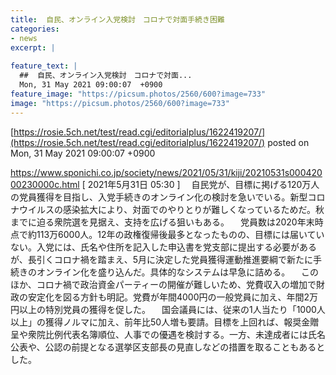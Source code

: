 ```yaml
---
title:  自民、オンライン入党検討　コロナで対面手続き困難  
categories:
- news
excerpt: |
  
feature_text: |
  ##  自民、オンライン入党検討　コロナで対面...
  Mon, 31 May 2021 09:00:07  +0900
feature_image: "https://picsum.photos/2560/600?image=733"
image: "https://picsum.photos/2560/600?image=733"
---
```


[https://rosie.5ch.net/test/read.cgi/editorialplus/1622419207/](https://rosie.5ch.net/test/read.cgi/editorialplus/1622419207/)
posted on Mon, 31 May 2021 09:00:07  +0900

<!--more-->

https://www.sponichi.co.jp/society/news/2021/05/31/kiji/20210531s00042000230000c.html [ 2021年5月31日 05:30 ] 　自民党が、目標に掲げる120万人の党員獲得を目指し、入党手続きのオンライン化の検討を急いでいる。新型コロナウイルスの感染拡大により、対面でのやりとりが難しくなっているためだ。秋までに迫る衆院選を見据え、支持を広げる狙いもある。 　党員数は2020年末時点で約113万6000人。12年の政権復帰後最多となったものの、目標には届いていない。入党には、氏名や住所を記入した申込書を党支部に提出する必要があるが、長引くコロナ禍を踏まえ、5月に決定した党員獲得運動推進要綱で新たに手続きのオンライン化を盛り込んだ。具体的なシステムは早急に詰める。 　このほか、コロナ禍で政治資金パーティーの開催が難しいため、党費収入の増加で財政の安定化を図る方針も明記。党費が年間4000円の一般党員に加え、年間2万円以上の特別党員の獲得を促した。 　国会議員には、従来の1人当たり「1000人以上」の獲得ノルマに加え、前年比50人増も要請。目標を上回れば、報奨金贈呈や衆院比例代表名簿順位、人事での優遇を検討する。一方、未達成者には氏名公表や、公認の前提となる選挙区支部長の見直しなどの措置を取ることもあるとした。
